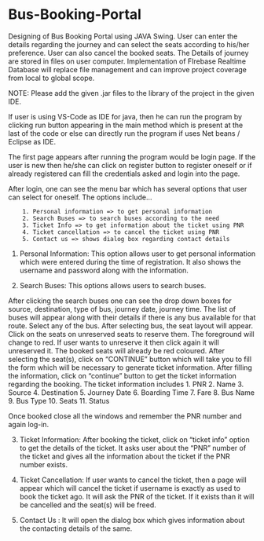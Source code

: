 # Bus-Booking-Portal
Designing of Bus Booking Portal using JAVA Swing. User can enter the details regarding the journey and can select the seats according to his/her preference. User can also cancel the booked seats. The Details of journey are stored in files on user computer. Implementation of FIrebase Realtime Database will replace file management and can improve project coverage from local to global scope.


NOTE: Please add the given .jar files to the library of the project in the given IDE. 

If user is using VS-Code as IDE for java, then he can run the program by clicking run button appearing in the main method which is present at the last of the code or else can directly run the program if uses Net beans / Eclipse as IDE. 

The first page appears after running the program would be login page. If the user is new then he/she can click on register button to register oneself or if already registered can fill the credentials asked and login into the page. 

After login, one can see the menu bar which has several options that user can select for oneself. The options include... 

		1. Personal information => to get personal information 
		2. Search Buses => to search buses according to the need 
		3. Ticket Info => to get information about the ticket using PNR 
		4. Ticket cancellation => to cancel the ticket using PNR 
		5. Contact us => shows dialog box regarding contact details 

1) Personal Information: This option allows user to get personal information which were entered during the time of registration. It also shows the username and password along with the information. 

2) Search Buses: This options allows users to search buses. 

After clicking the search buses one can see the drop down boxes for source, destination, type of bus, journey date, journey time. 
The list of buses will appear along with their details if there is any bus available for that route. Select any of the bus. 
After selecting bus, the seat layout will appear. Click on the seats on unreserved seats to reserve them. The foreground will change to red. If user wants to unreserve it then click again it will unreserved it. The booked seats will already be red coloured. 
After selecting the seat(s), click on “CONTINUE” button which will take you to fill the form which will be necessary to generate ticket information. After filling the information, click on “continue” button to get the ticket information regarding the booking. The ticket information includes 
		1. PNR 
		2. Name 
		3. Source 
		4. Destination 
		5. Journey Date 
		6. Boarding Time 
		7. Fare 
		8. Bus Name 
		9. Bus Type 
		10. Seats 
		11. Status 

Once booked close all the windows and remember the PNR number and again log-in. 

3) Ticket Information: After booking the ticket, click on “ticket info” option to get the details of the ticket. It asks user about the “PNR” number of the ticket and gives all the information about the ticket if the PNR number exists. 

4) Ticket Cancellation: If user wants to cancel the ticket, then a page will appear which will cancel the ticket if username is exactly as used to book the ticket ago. It will ask the PNR of the ticket. If it exists than it will be cancelled and the seat(s) will be freed. 

5) Contact Us : It will open the dialog box which gives information about the contacting details of the same. 
